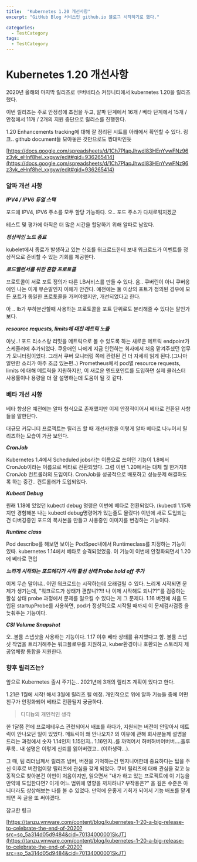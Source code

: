 ```yaml
---
title:  "Kubernetes 1.20 개선사항"
excerpt: "GitHub Blog 서비스인 github.io 블로그 시작하기로 했다."

categories:
  - TestCategory
tags:
  - TestCategory
---
```


# Kubernetes 1.20 개선사항

2020년 올해의 마지막 릴리즈로 쿠버네티스 커뮤니티에서 kubernetes 1.20을 릴리즈했다.

이번 릴리즈는 주로 안정성에 초점을 두고, 알파 단계에서 16개 / 베타 단계에서 15개 / 안정에서 11개 / 2개의 지원 중단으로 릴리스를 진행한다.

1.20 Enhancements tracking에 대해 잘 정리된 시트를 아래에서 확인할 수 있다. 링크.. github document들 모아놓은 것만으로도 짱대박인듯

[https://docs.google.com/spreadsheets/d/1Ch7PIapJhwdl83HEnYvwFNz96z3vk_eHnf8heLxxgyw/edit#gid=936265414](https://docs.google.com/spreadsheets/d/1Ch7PIapJhwdl83HEnYvwFNz96z3vk_eHnf8heLxxgyw/edit#gid=936265414) 

### 알파 개선 사항

***IPV4 / IPV6 듀얼 스택***

포드에 IPV4, IPV6 주소를 모두 할당 가능하다. 오.. 포드 주소가 다채로워지겠군

테스트 및 평가에 아직은 더 많은 시간을 할당하기 위해 알파로 남았다.

***정상적인 노드 종료***

kubelet에서 종료가 발생하고 있는 신호를 워크로드한테 보내 워크로드가 이벤트를 정상적으로 준비할 수 있는 기회를 제공한다.

***로드밸런서를 위한 혼합 프로토콜***

프로토콜이 서로 포트 정의가 다른 LB서비스를 만들 수 있다. 음.. 쿠버린이 아니 쿠버응애인 나는 이게 무슨말인지 이해가 안간다. 예전에는 둘 이상의 포트가 정의된 경우에 모든 포트가 동일한 프로토콜을 가져야했지만, 개선되었다고 한다.

아 .. lb가 부하분산할때 사용하는 프로토콜을 포트 단위로도 분리해줄 수 있다는 말인가보다.

***resource requests, limits에 대한 메트릭 노출***

아닛..! 포드 리소스랑 리밋을 메트릭으로 볼 수 있도록 하는 새로운 메트릭 endpoint가 스케줄러에 추가되었다. 쿠응애인 나에게 지금 인턴하는 회사에서 처음 맡겨주셨던 업무가 모니터링이었다. 그래서 쿠버 모니터링 쪽에 관련된 건 더 자세히 읽게 된다.(그나마 알만한 소리가 아주 조금 있는편..) Prometheus에서 pod별 resource requests, limits 에 대해 메트릭을 지원하지만, 이 새로운 엔드포인트를 도입하면 실제 클러스터  사용률이나 용량을 더 잘 설명하는데 도움이 될 것 같다.

### 베타 개선 사항

베타 향상은 예전에는 알파 형식으로 존재했지만 이제 안정적이어서 베타로 전환된 사항들을 말한단다. 

대규모 커뮤니티 프로젝트는 릴리즈 할 때 개선사항을 이렇게 알파 베타로 나누어서 릴리즈하는 모습이 가끔 보인다. 

***CronJob***

Kubernetes 1.4에서 Scheduled jobs라는 이름으로 쓰이던 기능이 1.8에서 CronJob이라는 이름으로 베타로 전환되었다. 그럼 이번 1.20에서는 대체 뭘 한거지!! CronJob 컨트롤러의 도입이다. CronJob을 성공적으로 배포하고 성능문제 해결하도록 하는 중간.. 컨트롤러가 도입되었다.

***Kubectl Debug***

원래 1.18에 있었던 kubectl debug 명령은 이번에 베타로 전환되었다. (kubectl 1.15까지만 경험해본 나는 kubectl debug명령어가 있는줄도 몰랐다) 이번에 새로 도입되는건 디버깅중인 포드의 복사본을 만들고 사용중인 이미지를 변경하는 기능이다.

***Runtime class***

Pod describe를 해보면 보이는 PodSpec내에서 Runtimeclass를 지정하는 기능이 있따. kubernetes 1.14에서 베타로 승격되었었음. 이 기능이 이번에 안정화되면서 1.20에 베타로 편입

***느리게 시작되는 포드에다가 시작 활성 상태 Probe hold off 추가***

이게 무슨 말이냐.. 어떤 워크로드는 시작하는데 오래걸릴 수 있다. 느리게 시작되면 문제가 생기는데,  "워크로드가 상태가 괜찮니??!! 나 이제 시작해도 되니??"를 검증하는 활성 상태 probe 과정에서 문제를 일으킬 수 있다는 게 그 문제다. 1.16 버전에 처음 도입된 startupProbe를 사용하면, pod가 정상적으로 시작될 때까지 이 문제검사검증 을 늦춰주는 기능이다. 

***CSI Volume Snapshot***

오..볼륨 스냅샷을 사용하는 기능이다. 1.17 이후 베타 상태를 유지했다고 함. 볼륨 스냅샷 작업을 트리거해주는 워크플로우를 지원하고, kuber환경이나 호환되는 스토리지 제공업체랑 통합을 지원한다. 

### 향후 릴리즈는?

앞으로 Kubernetes 출시 주기는.. 2021년에 3개의 릴리즈 계획이 있다고 한다.

1.21은 1월에 시작! 해서 3월에 릴리즈 될 예정. 개인적으로 위에 알파 기능들 중에 어떤 친구가 안정화되어 베타로 전환될지 궁금하다. 

> 디디늉의 개인적인 생각

한 1달쯤 전에 프로메테우스 관련되어서 배포를 하다가, 지원되는 버전이 안맞아서 메트릭이 안나오던 일이 있었다. 메트릭이 왜 안나오지? 의 이유에 관해 회사분들께 설명을 드리는 과정에서 숫자 1.14인지 1.15인지.. 1.16인지..를 까먹어서 허버허버어버버....훌루루룩.. 내 설명은 이렇게 신뢰를 잃어버렸고.. (이하생략...). 

그 때, 팀 리더님께서 릴리즈 넘버, 버전을 기억하는건 엔지니어한테 중요하다는 팁을 주신 이후로 버전업이랑 릴리즈에 관심을 갖게 되었다. 쿠버 릴리즈에 대해 관심을 갖고 능동적으로 찾아본건 이번이 처음이지만, 읽으면서 "내가 하고 있는 프로젝트에 이 기능을 만약에 도입한다면? 이게 어느 범위에 영향을 끼치려나? 부작용은?" 을 깊은 수준은 아니더라도 상상해보는 나를 볼 수 있었다. 만약에 운좋게 기회가 되어서 기능 배포를 맡게 되면 꼭 글을 또 써야겠다.  

참고한 링크 

[https://tanzu.vmware.com/content/blog/kubernetes-1-20-a-big-release-to-celebrate-the-end-of-2020?src=so_5a314d05d9484&cid=70134000001SkJT](https://tanzu.vmware.com/content/blog/kubernetes-1-20-a-big-release-to-celebrate-the-end-of-2020?src=so_5a314d05d9484&cid=70134000001SkJT)